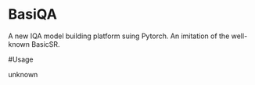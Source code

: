 # BasiQA
A new IQA model building platform suing Pytorch. An imitation of the well-known BasicSR.


#Usage

unknown

